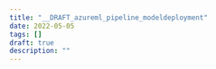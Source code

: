 ```yaml
---
title: "__DRAFT_azureml_pipeline_modeldeployment"
date: 2022-05-05
tags: []
draft: true
description: ""
---
```


